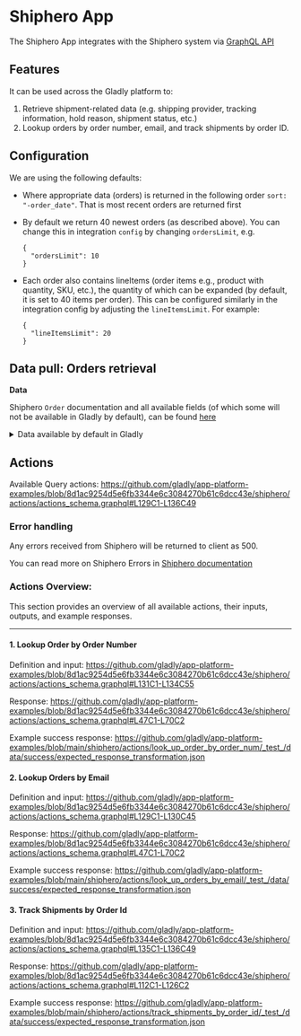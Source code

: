 # Shiphero App

The Shiphero App integrates with the Shiphero system via [GraphQL API](https://developer.shiphero.com/getting-started)

## Features

It can be used across the Gladly platform to:

1. Retrieve shipment-related data (e.g. shipping provider, tracking information, hold reason, shipment status, etc.)
2. Lookup orders by order number, email, and track shipments by order ID.

## Configuration

We are using the following defaults:

- Where appropriate data (orders) is returned in the following order `sort: "-order_date"`. That is most recent orders are returned first
- By default we return 40 newest orders (as described above). You can change this in integration `config` by changing `ordersLimit`, e.g.

  ```
  {
    "ordersLimit": 10
  }
  ```

- Each order also contains lineItems (order items e.g., product with quantity, SKU, etc.), the quantity of which can be expanded (by default, it is set to 40 items per order). This can be configured similarly in the integration config by adjusting the `lineItemsLimit`. For example:

  ```
  {
    "lineItemsLimit": 20
  }
  ```

## Data pull: Orders retrieval

**Data**

Shiphero `Order` documentation and all available fields (of which some will not be available in Gladly by default), can be found [here](https://developer.shiphero.com/wp-content/uploads/spectaql/#definition-Order)

<details>
<summary>Data available by default in Gladly</summary>
https://github.com/gladly/app-platform-examples/blob/8d1ac9254d5e6fb3344e6c3084270b61c6dcc43e/shiphero/data/data_schema.graphql#L1C1-L91C2
</details>

## Actions

Available Query actions:
https://github.com/gladly/app-platform-examples/blob/8d1ac9254d5e6fb3344e6c3084270b61c6dcc43e/shiphero/actions/actions_schema.graphql#L129C1-L136C49

### Error handling

Any errors received from Shiphero will be returned to client as 500.

You can read more on Shiphero Errors in [Shiphero documentation](https://developer.shiphero.com/graphql-primer/#errorhandling)

### Actions Overview:

This section provides an overview of all available actions, their inputs, outputs, and example responses.

---

#### **1. Lookup Order by Order Number**

Definition and input:
https://github.com/gladly/app-platform-examples/blob/8d1ac9254d5e6fb3344e6c3084270b61c6dcc43e/shiphero/actions/actions_schema.graphql#L131C1-L134C55

Response:
https://github.com/gladly/app-platform-examples/blob/8d1ac9254d5e6fb3344e6c3084270b61c6dcc43e/shiphero/actions/actions_schema.graphql#L47C1-L70C2

Example success response:
https://github.com/gladly/app-platform-examples/blob/main/shiphero/actions/look_up_order_by_order_num/_test_/data/success/expected_response_transformation.json

#### **2. Lookup Orders by Email**

Definition and input:
https://github.com/gladly/app-platform-examples/blob/8d1ac9254d5e6fb3344e6c3084270b61c6dcc43e/shiphero/actions/actions_schema.graphql#L129C1-L130C45

Response:
https://github.com/gladly/app-platform-examples/blob/8d1ac9254d5e6fb3344e6c3084270b61c6dcc43e/shiphero/actions/actions_schema.graphql#L47C1-L70C2

Example success response:
https://github.com/gladly/app-platform-examples/blob/main/shiphero/actions/look_up_orders_by_email/_test_/data/success/expected_response_transformation.json

#### **3. Track Shipments by Order Id**

Definition and input:
https://github.com/gladly/app-platform-examples/blob/8d1ac9254d5e6fb3344e6c3084270b61c6dcc43e/shiphero/actions/actions_schema.graphql#L135C1-L136C49

Response:
https://github.com/gladly/app-platform-examples/blob/8d1ac9254d5e6fb3344e6c3084270b61c6dcc43e/shiphero/actions/actions_schema.graphql#L112C1-L126C2

Example success response:
https://github.com/gladly/app-platform-examples/blob/main/shiphero/actions/track_shipments_by_order_id/_test_/data/success/expected_response_transformation.json
